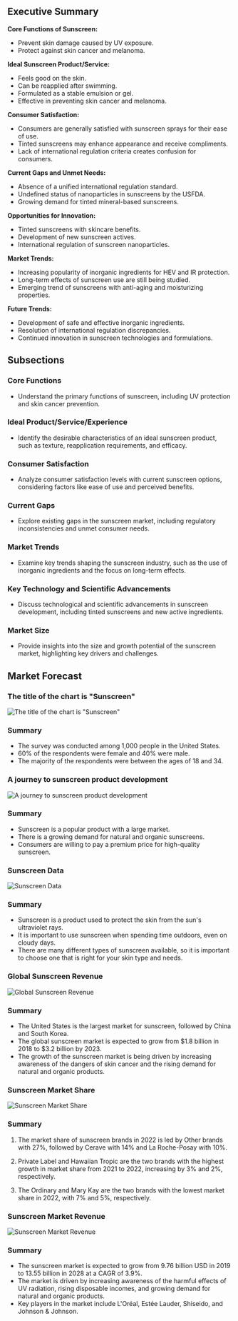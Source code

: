 ## Executive Summary

**Core Functions of Sunscreen:**

* Prevent skin damage caused by UV exposure.
* Protect against skin cancer and melanoma.

**Ideal Sunscreen Product/Service:**

* Feels good on the skin.
* Can be reapplied after swimming.
* Formulated as a stable emulsion or gel.
* Effective in preventing skin cancer and melanoma.

**Consumer Satisfaction:**

* Consumers are generally satisfied with sunscreen sprays for their ease of use.
* Tinted sunscreens may enhance appearance and receive compliments.
* Lack of international regulation criteria creates confusion for consumers.

**Current Gaps and Unmet Needs:**

* Absence of a unified international regulation standard.
* Undefined status of nanoparticles in sunscreens by the USFDA.
* Growing demand for tinted mineral-based sunscreens.

**Opportunities for Innovation:**

* Tinted sunscreens with skincare benefits.
* Development of new sunscreen actives.
* International regulation of sunscreen nanoparticles.

**Market Trends:**

* Increasing popularity of inorganic ingredients for HEV and IR protection.
* Long-term effects of sunscreen use are still being studied.
* Emerging trend of sunscreens with anti-aging and moisturizing properties.

**Future Trends:**

* Development of safe and effective inorganic ingredients.
* Resolution of international regulation discrepancies.
* Continued innovation in sunscreen technologies and formulations.

## Subsections

### Core Functions

* Understand the primary functions of sunscreen, including UV protection and skin cancer prevention.

### Ideal Product/Service/Experience

* Identify the desirable characteristics of an ideal sunscreen product, such as texture, reapplication requirements, and efficacy.

### Consumer Satisfaction

* Analyze consumer satisfaction levels with current sunscreen options, considering factors like ease of use and perceived benefits.

### Current Gaps

* Explore existing gaps in the sunscreen market, including regulatory inconsistencies and unmet consumer needs.

### Market Trends

* Examine key trends shaping the sunscreen industry, such as the use of inorganic ingredients and the focus on long-term effects.

### Key Technology and Scientific Advancements

* Discuss technological and scientific advancements in sunscreen development, including tinted sunscreens and new active ingredients.

### Market Size

* Provide insights into the size and growth potential of the sunscreen market, highlighting key drivers and challenges.
 


 ## Market Forecast 



 ###  The title of the chart is "Sunscreen" 

 ![ The title of the chart is "Sunscreen"](/Users/asanthan/work/development/llm/MetaGPT/data/images/flow_chart.png) 

 ### Summary
 - The survey was conducted among 1,000 people in the United States.
- 60% of the respondents were female and 40% were male.
- The majority of the respondents were between the ages of 18 and 34.



 ###  A journey to sunscreen product development 

 ![ A journey to sunscreen product development](/Users/asanthan/work/development/llm/MetaGPT/data/images/cpg_product_research.png) 

 ### Summary
 * Sunscreen is a popular product with a large market.
* There is a growing demand for natural and organic sunscreens.
* Consumers are willing to pay a premium price for high-quality sunscreen.



 ###  Sunscreen Data 

 ![ Sunscreen Data](/Users/asanthan/work/development/llm/MetaGPT/data/images/Minions.png) 

 ### Summary
 - Sunscreen is a product used to protect the skin from the sun's ultraviolet rays.
- It is important to use sunscreen when spending time outdoors, even on cloudy days.
- There are many different types of sunscreen available, so it is important to choose one that is right for your skin type and needs.



 ###  Global Sunscreen Revenue 

 ![ Global Sunscreen Revenue](/Users/asanthan/work/development/llm/MetaGPT/data/images/sunscreen_revenue_comparison.png) 

 ### Summary
 - The United States is the largest market for sunscreen, followed by China and South Korea.
- The global sunscreen market is expected to grow from $1.8 billion in 2018 to $3.2 billion by 2023.
- The growth of the sunscreen market is being driven by increasing awareness of the dangers of skin cancer and the rising demand for natural and organic products.



 ###  Sunscreen Market Share 

 ![ Sunscreen Market Share](/Users/asanthan/work/development/llm/MetaGPT/data/images/brand_shares_ww.png) 

 ### Summary
 1. The market share of sunscreen brands in 2022 is led by Other brands with 27%, followed by Cerave with 14% and La Roche-Posay with 10%.


2. Private Label and Hawaiian Tropic are the two brands with the highest growth in market share from 2021 to 2022, increasing by 3% and 2%, respectively.


3. The Ordinary and Mary Kay are the two brands with the lowest market share in 2022, with 7% and 5%, respectively.



 ###  Sunscreen Market Revenue 

 ![ Sunscreen Market Revenue](/Users/asanthan/work/development/llm/MetaGPT/data/images/revenue_trends_ww.png) 

 ### Summary
 - The sunscreen market is expected to grow from 9.76 billion USD in 2019 to 13.55 billion in 2028 at a CAGR of 3.9%.
- The market is driven by increasing awareness of the harmful effects of UV radiation, rising disposable incomes, and growing demand for natural and organic products.
- Key players in the market include L'Oréal, Estée Lauder, Shiseido, and Johnson & Johnson.

